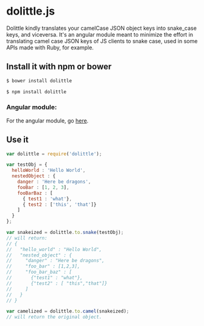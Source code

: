 # dolittle.js
Dolittle kindly translates your camelCase JSON object keys into snake_case keys, and viceversa.
It's an angular module meant to minimize the effort in translating camel case JSON keys of JS
clients to snake case, used in some APIs made with Ruby, for example.

## Install it with npm or bower
```sh
$ bower install dolittle
```
```sh
$ npm install dolittle
```
### Angular module:
For the angular module, go [here](https://github.com/castillobg/dolittle).

## Use it
```javascript
var dolittle = require('dolittle');

var testObj = {
  helloWorld : 'Hello World',
  nestedObject : {
    danger : 'Here be dragons',
    fooBar : [1, 2, 3],
    fooBarBaz : [
      { test1 : 'what'},
      { test2 : ['this', 'that']}
    ]
  }
};

var snakeized = dolittle.to.snake(testObj);
// will return:
// {
//   "hello_world" : "Hello World",
//   "nested_object" : {
//     "danger" : "Here be dragons",
//     "foo_bar" : [1,2,3],
//     "foo_bar_baz" : [
//       {"test1" : "what"},
//       {"test2" : [ "this","that"]}
//     ]
//   }
// }

var camelized = dolittle.to.camel(snakeized);
// will return the original object.
```
